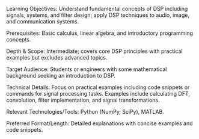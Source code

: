 Learning Objectives: Understand fundamental concepts of DSP including signals, systems, and filter design; apply DSP techniques to audio, image, and communication systems.

Prerequisites: Basic calculus, linear algebra, and introductory programming concepts.

Depth & Scope: Intermediate; covers core DSP principles with practical examples but excludes advanced topics.

Target Audience: Students or engineers with some mathematical background seeking an introduction to DSP.

Technical Details: Focus on practical examples including code snippets or commands for signal processing tasks. Examples include calculating DFT, convolution, filter implementation, and signal transformations.

Relevant Technologies/Tools: Python (NumPy, SciPy), MATLAB.

Preferred Format/Length: Detailed explanations with concise examples and code snippets.
